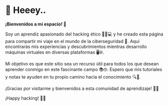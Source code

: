 

# 👋 Heeey..

**¡Bienvenidos a mi espacio! 🌟**

Soy un aprendiz apasionado del hacking ético 🕵️‍♂️💻 y he creado esta página para compartir mi viaje en el mundo de la ciberseguridad 🔐. Aquí encontrarás mis experiencias y descubrimientos mientras desarrollo máquinas virtuales en diversas plataformas 🖥️🌐.

Mi objetivo es que este sitio sea un recurso útil para todos los que desean aprender conmigo en este fascinante campo 📚🤓. Espero que mis tutoriales y notas te ayuden en tu propio camino hacia el conocimiento 🔍🚀.

¡Gracias por visitarme y bienvenidos a esta comunidad de aprendizaje! 🙌✨

¡Happy hacking! 🔑💚
